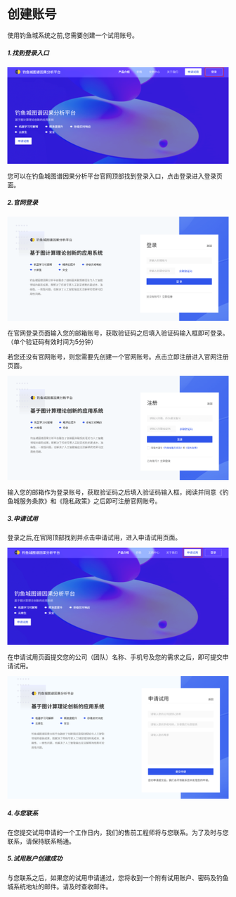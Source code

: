 
# **创建账号**

使用钓鱼城系统之前,您需要创建一个试用账号。

##### 1.找到登录入口

![image-20220123213407071](./static/user-guide/shouye.png)

您可以在钓鱼城图谱因果分析平台官网顶部找到登录入口，点击登录进入登录页面。



##### 2.官网登录

![image-20220123213407071](./static/user-guide/denglu.png)

在官网登录页面输入您的邮箱账号，获取验证码之后填入验证码输入框即可登录。（单个验证码有效时间为5分钟）

若您还没有官网账号，则您需要先创建一个官网账号。点击立即注册进入官网注册页面。

![image-20220123213407071](./static/user-guide/zhuce.png)

输入您的邮箱作为登录账号，获取验证码之后填入验证码输入框，阅读并同意《钓鱼城服务条款》和《隐私政策》之后即可注册官网账号。



##### 3.申请试用

登录之后,在官网顶部找到并点击申请试用，进入申请试用页面。

![image-20220123213407071](./static/user-guide/shenqingshiyong.png)

在申请试用页面提交您的公司（团队）名称、手机号及您的需求之后，即可提交申请试用。

![image-20220123213407071](./static/user-guide/shenqing.png)



##### 4.与您联系

在您提交试用申请的一个工作日内，我们的售前工程师将与您联系。为了及时与您联系，请保持联系畅通。



##### 5.试用账户创建成功

与您联系之后，如果您的试用申请通过，您将收到一个附有试用账户、密码及钓鱼城系统地址的邮件。请及时查收邮件。




